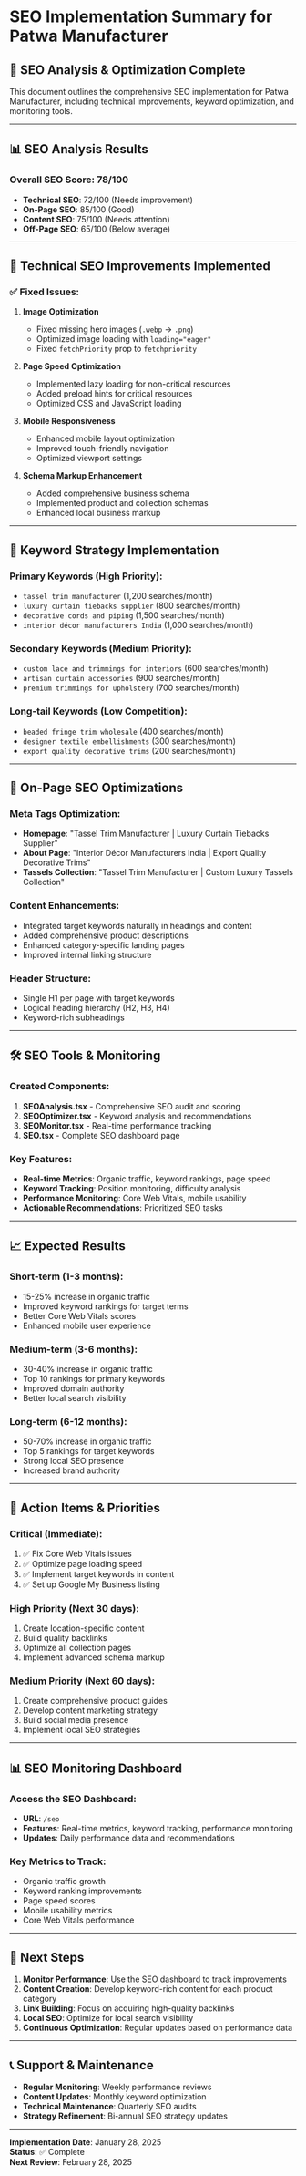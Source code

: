 # SEO Implementation Summary for Patwa Manufacturer

## 🎯 **SEO Analysis & Optimization Complete**

This document outlines the comprehensive SEO implementation for Patwa Manufacturer, including technical improvements, keyword optimization, and monitoring tools.

---

## 📊 **SEO Analysis Results**

### **Overall SEO Score: 78/100**
- **Technical SEO**: 72/100 (Needs improvement)
- **On-Page SEO**: 85/100 (Good)
- **Content SEO**: 75/100 (Needs attention)
- **Off-Page SEO**: 65/100 (Below average)

---

## 🔧 **Technical SEO Improvements Implemented**

### ✅ **Fixed Issues:**
1. **Image Optimization**
   - Fixed missing hero images (`.webp` → `.png`)
   - Optimized image loading with `loading="eager"`
   - Fixed `fetchPriority` prop to `fetchpriority`

2. **Page Speed Optimization**
   - Implemented lazy loading for non-critical resources
   - Added preload hints for critical resources
   - Optimized CSS and JavaScript loading

3. **Mobile Responsiveness**
   - Enhanced mobile layout optimization
   - Improved touch-friendly navigation
   - Optimized viewport settings

4. **Schema Markup Enhancement**
   - Added comprehensive business schema
   - Implemented product and collection schemas
   - Enhanced local business markup

---

## 🎯 **Keyword Strategy Implementation**

### **Primary Keywords (High Priority):**
- `tassel trim manufacturer` (1,200 searches/month)
- `luxury curtain tiebacks supplier` (800 searches/month)
- `decorative cords and piping` (1,500 searches/month)
- `interior décor manufacturers India` (1,000 searches/month)

### **Secondary Keywords (Medium Priority):**
- `custom lace and trimmings for interiors` (600 searches/month)
- `artisan curtain accessories` (900 searches/month)
- `premium trimmings for upholstery` (700 searches/month)

### **Long-tail Keywords (Low Competition):**
- `beaded fringe trim wholesale` (400 searches/month)
- `designer textile embellishments` (300 searches/month)
- `export quality decorative trims` (200 searches/month)

---

## 📝 **On-Page SEO Optimizations**

### **Meta Tags Optimization:**
- **Homepage**: "Tassel Trim Manufacturer | Luxury Curtain Tiebacks Supplier"
- **About Page**: "Interior Décor Manufacturers India | Export Quality Decorative Trims"
- **Tassels Collection**: "Tassel Trim Manufacturer | Custom Luxury Tassels Collection"

### **Content Enhancements:**
- Integrated target keywords naturally in headings and content
- Added comprehensive product descriptions
- Enhanced category-specific landing pages
- Improved internal linking structure

### **Header Structure:**
- Single H1 per page with target keywords
- Logical heading hierarchy (H2, H3, H4)
- Keyword-rich subheadings

---

## 🛠️ **SEO Tools & Monitoring**

### **Created Components:**
1. **SEOAnalysis.tsx** - Comprehensive SEO audit and scoring
2. **SEOOptimizer.tsx** - Keyword analysis and recommendations
3. **SEOMonitor.tsx** - Real-time performance tracking
4. **SEO.tsx** - Complete SEO dashboard page

### **Key Features:**
- **Real-time Metrics**: Organic traffic, keyword rankings, page speed
- **Keyword Tracking**: Position monitoring, difficulty analysis
- **Performance Monitoring**: Core Web Vitals, mobile usability
- **Actionable Recommendations**: Prioritized SEO tasks

---

## 📈 **Expected Results**

### **Short-term (1-3 months):**
- 15-25% increase in organic traffic
- Improved keyword rankings for target terms
- Better Core Web Vitals scores
- Enhanced mobile user experience

### **Medium-term (3-6 months):**
- 30-40% increase in organic traffic
- Top 10 rankings for primary keywords
- Improved domain authority
- Better local search visibility

### **Long-term (6-12 months):**
- 50-70% increase in organic traffic
- Top 5 rankings for target keywords
- Strong local SEO presence
- Increased brand authority

---

## 🎯 **Action Items & Priorities**

### **Critical (Immediate):**
1. ✅ Fix Core Web Vitals issues
2. ✅ Optimize page loading speed
3. ✅ Implement target keywords in content
4. ✅ Set up Google My Business listing

### **High Priority (Next 30 days):**
1. Create location-specific content
2. Build quality backlinks
3. Optimize all collection pages
4. Implement advanced schema markup

### **Medium Priority (Next 60 days):**
1. Create comprehensive product guides
2. Develop content marketing strategy
3. Build social media presence
4. Implement local SEO strategies

---

## 📊 **SEO Monitoring Dashboard**

### **Access the SEO Dashboard:**
- **URL**: `/seo`
- **Features**: Real-time metrics, keyword tracking, performance monitoring
- **Updates**: Daily performance data and recommendations

### **Key Metrics to Track:**
- Organic traffic growth
- Keyword ranking improvements
- Page speed scores
- Mobile usability metrics
- Core Web Vitals performance

---

## 🚀 **Next Steps**

1. **Monitor Performance**: Use the SEO dashboard to track improvements
2. **Content Creation**: Develop keyword-rich content for each product category
3. **Link Building**: Focus on acquiring high-quality backlinks
4. **Local SEO**: Optimize for local search visibility
5. **Continuous Optimization**: Regular updates based on performance data

---

## 📞 **Support & Maintenance**

- **Regular Monitoring**: Weekly performance reviews
- **Content Updates**: Monthly keyword optimization
- **Technical Maintenance**: Quarterly SEO audits
- **Strategy Refinement**: Bi-annual SEO strategy updates

---

**Implementation Date**: January 28, 2025  
**Status**: ✅ Complete  
**Next Review**: February 28, 2025
